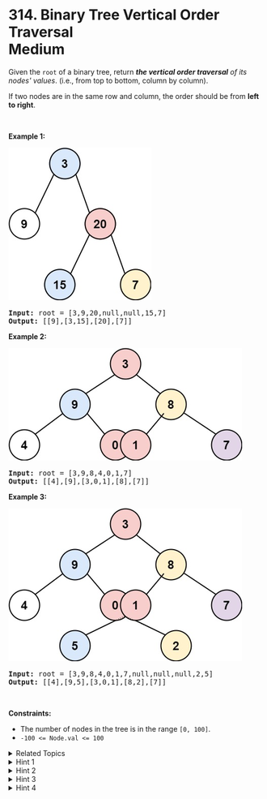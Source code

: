 
# 314. Binary Tree Vertical Order Traversal<br> Medium

<p>Given the <code>root</code> of a binary tree, return <em><strong>the vertical order traversal</strong> of its nodes&#39; values</em>. (i.e., from top to bottom, column by column).</p>

<p>If two nodes are in the same row and column, the order should be from <strong>left to right</strong>.</p>

<p>&nbsp;</p>
<p><strong class="example">Example 1:</strong></p>
<img alt="" src="./assets/image1.jpg" style="width: 282px; height: 301px;" />
<pre>
<strong>Input:</strong> root = [3,9,20,null,null,15,7]
<strong>Output:</strong> [[9],[3,15],[20],[7]]
</pre>

<p><strong class="example">Example 2:</strong></p>
<img alt="" src="./assets/image2.jpg" style="width: 462px; height: 222px;" />
<pre>
<strong>Input:</strong> root = [3,9,8,4,0,1,7]
<strong>Output:</strong> [[4],[9],[3,0,1],[8],[7]]
</pre>

<p><strong class="example">Example 3:</strong></p>
<img alt="" src="./assets/image3.jpg" style="width: 462px; height: 302px;" />
<pre>
<strong>Input:</strong> root = [3,9,8,4,0,1,7,null,null,null,2,5]
<strong>Output:</strong> [[4],[9,5],[3,0,1],[8,2],[7]]
</pre>

<p>&nbsp;</p>
<p><strong>Constraints:</strong></p>

<ul>
	<li>The number of nodes in the tree is in the range <code>[0, 100]</code>.</li>
	<li><code>-100 &lt;= Node.val &lt;= 100</code></li>
</ul>


<details>

<summary> Related Topics </summary>

-	`Hash Table`
-	`Tree`
-	`Depth-First Search`
-	`Breadth-First Search`
-	`Sorting`
-	`Binary Tree`

</details>


<details>
<summary> Hint 1 </summary>
Do BFS from the root. Let the root be at column 0. In the BFS, keep in the queue the node and its column.
</details>

<details>
<summary> Hint 2 </summary>
When you traverse a node, store its value in the column index. For example, the root's value should be stored at index 0.
</details>

<details>
<summary> Hint 3 </summary>
If the node has a left node, it column should be col - 1. Similarly, if the node has a right node, its column should be col + 1.
</details>

<details>
<summary> Hint 4 </summary>
At the end, check the minimum and maximum col and output their values.
</details>
